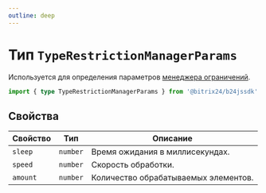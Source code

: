 ```yaml
---
outline: deep
---
```

# Тип `TypeRestrictionManagerParams`

Используется для определения параметров [менеджера ограничений](core-restriction-manager).

```ts
import { type TypeRestrictionManagerParams } from '@bitrix24/b24jssdk'
```

## Свойства

| Свойство | Тип      | Описание                             |
|----------|----------|--------------------------------------|
| `sleep`  | `number` | Время ожидания в миллисекундах.      |
| `speed`  | `number` | Скорость обработки.                  |
| `amount` | `number` | Количество обрабатываемых элементов. |